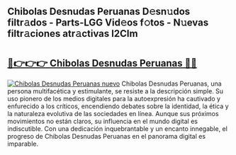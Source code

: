 ## Chibolas Desnudas Peruanas D𝚎sn𝚞dos filtr𝚊dos - Parts-LGG Vid𝚎os f𝚘tos - N𝚞evas filtr𝚊ciones atr𝚊ctivas l2CIm

# <h2><a href="http://mb7jpic.tromn.icu/?c=Chibolas+Desnudas+Peruanas">🔗👉👉👉 Chibolas Desnudas Peruanas 🔗🔗</a></h2>

[![Chibolas Desnudas Peruanas nuevo](https://i.imgur.com/pEAQMta.gif)](http://mb7jpic.tromn.icu/?c=Chibolas+Desnudas+Peruanas)
Chibolas Desnudas Peruanas, una persona multifacética y estimulante, se resiste a la descripción simple. Su uso pionero de los medios digitales para la autoexpresión ha cautivado y enfurecido a los críticos, encendiendo debates sobre la identidad, la ética y la naturaleza evolutiva de las sociedades en línea. Aunque sus próximos movimientos no están claros, su influencia en el mundo digital es indiscutible. Con una dedicación inquebrantable y un encanto innegable, el progreso de Chibolas Desnudas Peruanas en el panorama digital es imparable.
